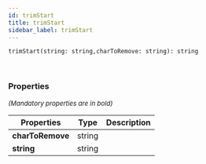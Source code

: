 ```yaml
---
id: trimStart
title: trimStart
sidebar_label: trimStart
---
```


```tsx
trimStart(string: string,charToRemove: string): string
```
<br/>



### Properties

<font size="2"><i>(Mandatory properties are in bold)</i></font>

| Properties | Type | Description |
| --------- | ---- | ----------- |
| **charToRemove** | string |  |
| **string** | string |  |
